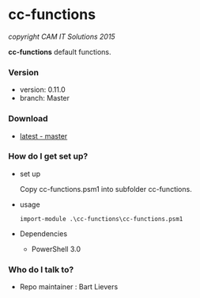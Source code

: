 # cc-functions

_copyright CAM IT Solutions 2015_

**cc-functions** default functions.

### Version

* version: 0.11.0
* branch: Master


### Download
* [latest - master](https://git.camcube.nl/plugins/servlet/archive/projects/TS/repos/cc-functions?at=refs%2Fheads%2Fmaster)


### How do I get set up?

* set up

	Copy cc-functions.psm1 into subfolder cc-functions.

* usage

	``import-module .\cc-functions\cc-functions.psm1``


* Dependencies

	- PowerShell 3.0

### Who do I talk to?

* Repo maintainer : Bart Lievers
